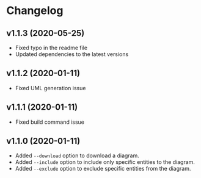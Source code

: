 # Changelog

## v1.1.3 (2020-05-25)
- Fixed typo in the readme file
- Updated dependencies to the latest versions

## v1.1.2 (2020-01-11) 
- Fixed UML generation issue

## v1.1.1 (2020-01-11)

- Fixed build command issue

## v1.1.0 (2020-01-11)

- Added `--download` option to download a diagram.
- Added `--include` option to include only specific entities to the diagram.
- Added `--exclude` option to exclude specific entities from the diagram.
